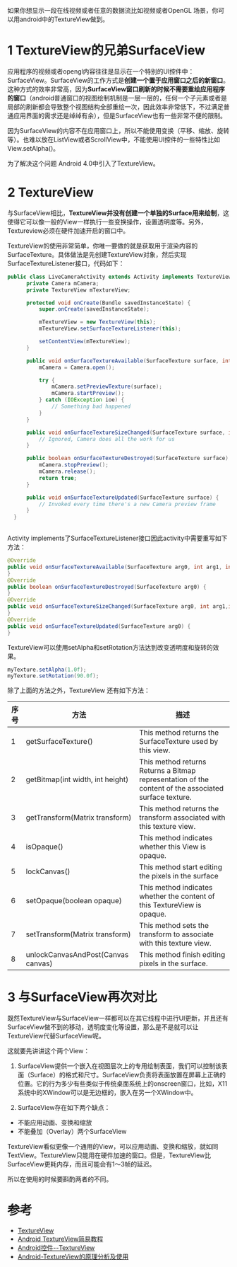 
如果你想显示一段在线视频或者任意的数据流比如视频或者OpenGL 场景，你可以用android中的TextureView做到。

# 1 TextureView的兄弟SurfaceView
应用程序的视频或者opengl内容往往是显示在一个特别的UI控件中：SurfaceView。SurfaceView的工作方式是**创建一个置于应用窗口之后的新窗口**。这种方式的效率非常高，因为**SurfaceView窗口刷新的时候不需要重绘应用程序的窗口**（android普通窗口的视图绘制机制是一层一层的，任何一个子元素或者是局部的刷新都会导致整个视图结构全部重绘一次，因此效率非常低下，不过满足普通应用界面的需求还是绰绰有余），但是SurfaceView也有一些非常不便的限制。

因为SurfaceView的内容不在应用窗口上，所以不能使用变换（平移、缩放、旋转等）。也难以放在ListView或者ScrollView中，不能使用UI控件的一些特性比如View.setAlpha()。

为了解决这个问题 Android 4.0中引入了TextureView。

# 2 TextureView

与SurfaceView相比，**TextureView并没有创建一个单独的Surface用来绘制**，这使得它可以像一般的View一样执行一些变换操作，设置透明度等。另外，Textureview必须在硬件加速开启的窗口中。

TextureView的使用非常简单，你唯一要做的就是获取用于渲染内容的SurfaceTexture。具体做法是先创建TextureView对象，然后实现SurfaceTextureListener接口，代码如下：

```java
public class LiveCameraActivity extends Activity implements TextureView.SurfaceTextureListener {
      private Camera mCamera;
      private TextureView mTextureView;

      protected void onCreate(Bundle savedInstanceState) {
          super.onCreate(savedInstanceState);

          mTextureView = new TextureView(this);
          mTextureView.setSurfaceTextureListener(this);

          setContentView(mTextureView);
      }

      public void onSurfaceTextureAvailable(SurfaceTexture surface, int width, int height) {
          mCamera = Camera.open();

          try {
              mCamera.setPreviewTexture(surface);
              mCamera.startPreview();
          } catch (IOException ioe) {
              // Something bad happened
          }
      }

      public void onSurfaceTextureSizeChanged(SurfaceTexture surface, int width, int height) {
          // Ignored, Camera does all the work for us
      }

      public boolean onSurfaceTextureDestroyed(SurfaceTexture surface) {
          mCamera.stopPreview();
          mCamera.release();
          return true;
      }

      public void onSurfaceTextureUpdated(SurfaceTexture surface) {
          // Invoked every time there's a new Camera preview frame
      }
  }
 
```


Activity implements了SurfaceTextureListener接口因此activity中需要重写如下方法：
```java
@Override
public void onSurfaceTextureAvailable(SurfaceTexture arg0, int arg1, int arg2) {
}
@Override
public boolean onSurfaceTextureDestroyed(SurfaceTexture arg0) {
}
@Override
public void onSurfaceTextureSizeChanged(SurfaceTexture arg0, int arg1,int arg2) {
}
@Override
public void onSurfaceTextureUpdated(SurfaceTexture arg0) {
}
```


TextureView可以使用setAlpha和setRotation方法达到改变透明度和旋转的效果。
```java
myTexture.setAlpha(1.0f);
myTexture.setRotation(90.0f);
```

除了上面的方法之外，TextureView 还有如下方法：

序号 |	方法 | 描述
-- | -- | --
1	| getSurfaceTexture()                       | This method returns the SurfaceTexture used by this view.
2	| getBitmap(int width, int height)          | This method returns Returns a Bitmap representation of the content of the associated surface texture.
3	| getTransform(Matrix transform)            | This method returns the transform associated with this texture view.
4	| isOpaque()                                | This method indicates whether this View is opaque.
5	| lockCanvas()                              | This method start editing the pixels in the surface
6	| setOpaque(boolean opaque)                 | This method indicates whether the content of this TextureView is opaque.
7	| setTransform(Matrix transform)            | This method sets the transform to associate with this texture view.
8	| unlockCanvasAndPost(Canvas canvas)        | This method finish editing pixels in the surface.


# 3 与SurfaceView再次对比

既然TextureView与SurfaceView一样都可以在其它线程中进行UI更新，并且还有SurfaceView做不到的移动，透明度变化等设置，那么是不是就可以让TextureView代替SurfaceView呢。

这就要先讲讲这个两个View：

1. SurfaceView提供一个嵌入在视图层次上的专用绘制表面，我们可以控制该表面（Surface）的格式和尺寸。SurfaceView负责将表面放置在屏幕上正确的位置。它的行为多少有些类似于传统桌面系统上的onscreen窗口，比如，X11系统中的XWindow可以是无边框的，嵌入在另一个XWindow中。

2. SurfaceView存在如下两个缺点：
* 不能应用动画、变换和缩放
* 不能叠加（Overlay）两个SurfaceView

TextureView看似更像一个通用的View，可以应用动画、变换和缩放，就如同TextView。TextureView只能用在硬件加速的窗口。但是，TextureView比SurfaceView更耗内存，而且可能会有1～3帧的延迟。

所以在使用的时候要斟酌两者的不同。


# 参考
* [TextureView](https://developer.android.com/reference/android/view/TextureView)
* [Android TextureView简易教程](http://www.jcodecraeer.com/a/anzhuokaifa/androidkaifa/2014/1213/2153.html)
* [Android控件--TextureView](https://blog.csdn.net/HardWorkingAnt/article/details/72784044)
* [Android-TextureView的原理分析及使用](https://blog.csdn.net/u013068887/article/details/79326893)



